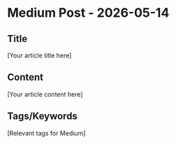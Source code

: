 # Medium Post - 2026-05-14

## Title
[Your article title here]

## Content
[Your article content here]

## Tags/Keywords
[Relevant tags for Medium]
